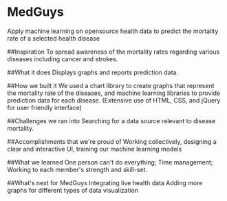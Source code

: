 # MedGuys
Apply machine learning on opensource health data to predict the mortality rate of a selected health disease

##Inspiration
To spread awareness of the mortality rates regarding various diseases including cancer and strokes.

##What it does
Displays graphs and reports prediction data.

##How we built it
We used a chart library to create graphs that represent the mortality rate of the diseases, and machine learning libraries to provide prediction data for each disease. (Extensive use of HTML, CSS, and jQuery for user friendly interface)

##Challenges we ran into
Searching for a data source relevant to disease mortality.

##Accomplishments that we're proud of
Working collectively, designing a clear and interactive UI, training our machine learning models

##What we learned
One person can't do everything; Time management; Working to each member's strength and skill-set.

##What's next for MedGuys
Integrating live health data Adding more graphs for different types of data visualization
